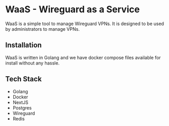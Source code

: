 # WaaS - Wireguard as a Service

WaaS is a simple tool to manage Wireguard VPNs. It is designed to be used by administrators to manage VPNs.

## Installation

WaaS is written in Golang and we have docker compose files available for install without any hassle.


## Tech Stack

* Golang
* Docker
* NextJS
* Postgres
* Wireguard
* Redis
